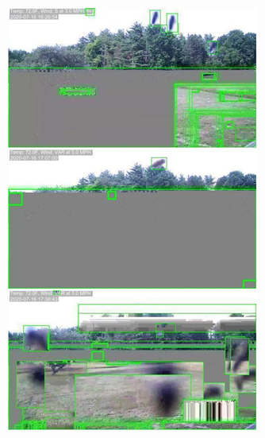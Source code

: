 ![20200716-162535-165540](in/20200716/20200716-162535-165540_0_.jpg)
![20200716-165545-172550](in/20200716/20200716-165545-172550_0_.jpg)
![20200716-172555-175600](in/20200716/20200716-172555-175600_0_.jpg)
